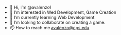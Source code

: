 - 👋 Hi, I’m @avalenzo1
- 👀 I’m interested in Wed Development, Game Creation
- 🌱 I’m currently learning Web Development
- 💞️ I’m looking to collaborate on creating a game.
- 📫 How to reach me <avalenzo@cps.edu>

<!---
avalenzo1/avalenzo1 is a ✨ special ✨ repository because its `README.md` (this file) appears on your GitHub profile.
You can click the Preview link to take a look at your changes.
--->
